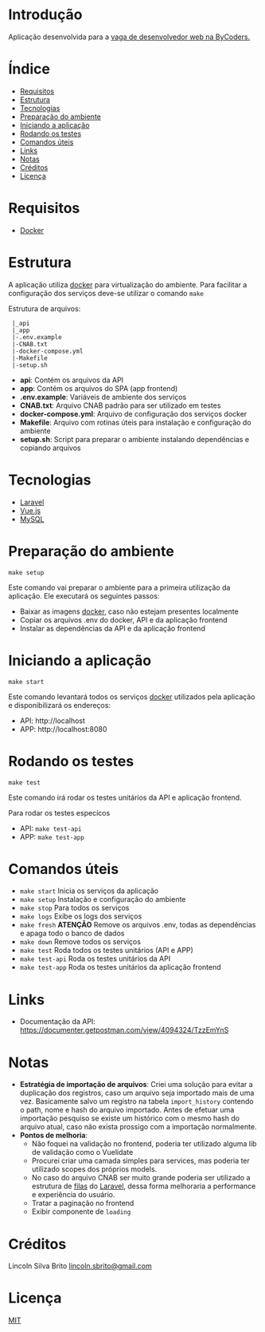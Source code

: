 # Introdução

Aplicação desenvolvida para a [vaga de desenvolvedor web na ByCoders.](INSTRUCTIONS.md)

# Índice
- [Requisitos](#requisitos)
- [Estrutura](#estrutura)
- [Tecnologias](#tecnologias)
- [Preparação do ambiente](#preparação-do-ambiente)
- [Iniciando a aplicação](#iniciando-a-aplicação)
- [Rodando os testes](#rodando-os-testes)
- [Comandos úteis](#comandos-úteis)
- [Links](#links)
- [Notas](#notas)
- [Créditos](#créditos)
- [Licença](#licença)

# Requisitos
- [Docker][docker]

# Estrutura
A aplicação utiliza [docker] para virtualização do ambiente. 
Para facilitar a configuração dos serviços deve-se utilizar o comando `make`

Estrutura de arquivos:

```
 |_api
 |_app
 |-.env.example
 |-CNAB.txt
 |-docker-compose.yml
 |-Makefile
 |-setup.sh
``` 
- **api**: Contém os arquivos da API
- **app**: Contém os arquivos do SPA (app frontend)
- **.env.example**: Variáveis de ambiente dos serviços
- **CNAB.txt**: Arquivo CNAB padrão para ser utilizado em testes
- **docker-compose.yml**: Arquivo de configuração dos serviços docker
- **Makefile**: Arquivo com rotinas úteis para instalação e configuração do ambiente
- **setup.sh**: Script para preparar o ambiente instalando dependências e copiando arquivos

# Tecnologias
- [Laravel][laravel]
- [Vue.js][vue]
- [MySQL][mysql]

# Preparação do ambiente
```
make setup
```
Este comando vai preparar o ambiente para a primeira utilização da aplicação. 
Ele executará os seguintes passos: 
- Baixar as imagens [docker], caso não estejam presentes localmente
- Copiar os arquivos .env do docker, API e da aplicação frontend
- Instalar as dependências da API e da aplicação frontend

# Iniciando a aplicação
```
make start
```
Este comando levantará todos os serviços [docker] utilizados pela aplicação
e disponibilizará os endereços:
- API: http://localhost
- APP: http://localhost:8080

# Rodando os testes
```
make test
```
Este comando irá rodar os testes unitários da API e aplicação frontend.

Para rodar os testes especícos
- API: ```make test-api```
- APP: ```make test-app```

# Comandos úteis

- `make start` Inicia os serviços da aplicação
- `make setup` Instalação e configuração do ambiente
- `make stop` Para todos os serviços
- `make logs` Exibe os logs dos serviços
- `make fresh` **ATENÇÃO** Remove os arquivos .env, todas as dependências e apaga todo o banco de dados
- `make down` Remove todos os serviços
- `make test` Roda todos os testes unitários (API e APP)
- `make test-api` Roda os testes unitários da API
- `make test-app` Roda os testes unitários da aplicação frontend


# Links
- Documentação da API: https://documenter.getpostman.com/view/4094324/TzzEmYnS

# Notas

- **Estratégia de importação de arquivos**: 
Criei uma solução para evitar a duplicação dos registros, caso um arquivo seja importado mais de uma vez. Basicamente salvo um registro na tabela `import_history`
contendo o path, nome e hash do arquivo importado. Antes de efetuar uma importação pesquiso se existe um histórico com o mesmo hash do arquivo atual, caso não exista prossigo com a importação normalmente.
- **Pontos de melhoria**: 
  - Não foquei na validação no frontend, poderia ter utilizado alguma lib de validação como o Vuelidate
  - Procurei criar uma camada simples para services, mas poderia ter utilizado scopes dos próprios models.
  - No caso do arquivo CNAB ser muito grande poderia ser utilizado a estrutura de [filas](https://laravel.com/docs/7.x/queues) do [Laravel][laravel],
dessa forma melhoraria a performance e experiência do usuário.
  - Tratar a paginação no frontend
  - Exibir componente de `loading`

# Créditos
Lincoln Silva Brito <lincoln.sbrito@gmail.com>

# Licença
[MIT]

[github]:https://github.com
[laravel]:https://laravel.com/
[vue]:https://vuejs.org/
[mysql]:https://www.mysql.com/
[docker]:https://www.docker.com/
[mit]:http://opensource.org/licenses/MIT